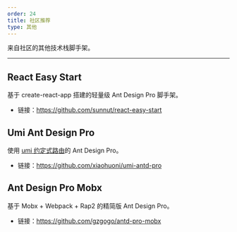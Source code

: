 ```yaml
---
order: 24
title: 社区推荐
type: 其他
---
```


来自社区的其他技术栈脚手架。

---

## React Easy Start

基于 create-react-app 搭建的轻量级 Ant Design Pro 脚手架。

- 链接：https://github.com/sunnut/react-easy-start

## Umi Ant Design Pro

使用 [umi 约定式路由](https://umijs.org/zh/guide/router.html#%E7%BA%A6%E5%AE%9A%E5%BC%8F%E8%B7%AF%E7%94%B1)的 Ant Design Pro。

- 链接：https://github.com/xiaohuoni/umi-antd-pro

## Ant Design Pro Mobx

基于 Mobx + Webpack + Rap2 的精简版 Ant Design Pro。

- 链接：https://github.com/gzgogo/antd-pro-mobx
